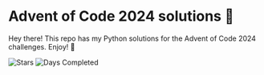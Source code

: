 # Advent of Code 2024 solutions 🎄

Hey there! This repo has my Python solutions for the Advent of Code 2024 challenges. Enjoy! 🎅

![Stars](https://img.shields.io/badge/stars%20⭐-16-yellow)
![Days Completed](https://img.shields.io/badge/days%20completed-8-red)
